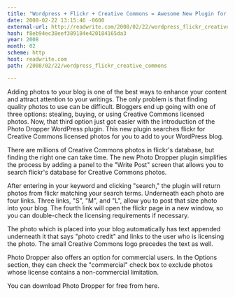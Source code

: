 ```yaml
---
title: "Wordpress + Flickr + Creative Commons = Awesome New Plugin for Bloggers"
date: 2008-02-22 13:15:46 -0600
external-url: http://readwrite.com/2008/02/22/wordpress_flickr_creative_commons
hash: f8eb94ec38eef389184e420184165da3
year: 2008
month: 02
scheme: http
host: readwrite.com
path: /2008/02/22/wordpress_flickr_creative_commons

---
```


Adding photos to your blog is one of the best ways to enhance your content and attract attention to your writings. The only problem is that finding quality photos to use can be difficult. Bloggers end up going with one of three options: stealing, buying, or using Creative Commons licensed photos. Now, that third option just got easier with the introduction of the Photo Dropper WordPress plugin. This new plugin searches flickr for Creative Commons licensed photos for you to add to your WordPress blog.





There are millions of Creative Commons photos in flickr's database, but finding the right one can take time. The new Photo Dropper plugin simplifies the process by adding a panel to the "Write Post" screen that allows you to search flickr's database for Creative Commons photos. 


After entering in your keyword and clicking "search," the plugin will return photos from flickr matching your search terms. Underneath each photo are four links. Three links, "S", "M", and "L", allow you to post that size photo into your blog. The fourth link will open the flickr page in a new window, so you can double-check the licensing requirements if necessary.





The photo which is placed into your blog automatically has text appended underneath it that says "photo credit" and links to the user who is licensing the photo. The small Creative Commons logo precedes the text as well.





Photo Dropper also offers an option for commercial users. In the Options section, they can check the "commercial" check box to exclude photos whose license contains a non-commercial limitation.


You can download Photo Dropper for free from here.
